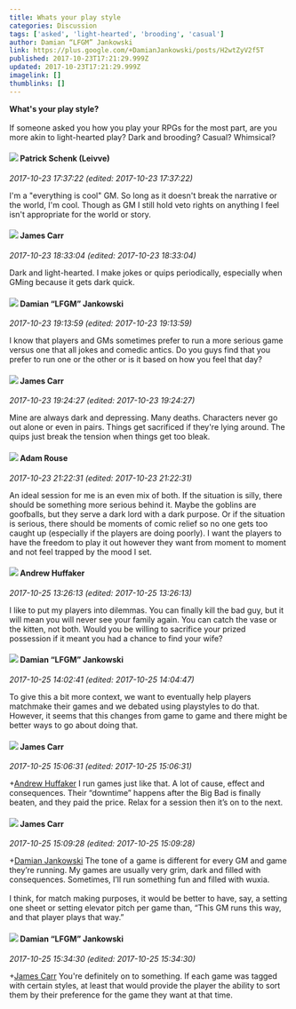 ```yaml
---
title: Whats your play style
categories: Discussion
tags: ['asked', 'light-hearted', 'brooding', 'casual']
author: Damian “LFGM” Jankowski
link: https://plus.google.com/+DamianJankowski/posts/H2wtZyV2f5T
published: 2017-10-23T17:21:29.999Z
updated: 2017-10-23T17:21:29.999Z
imagelink: []
thumblinks: []
---
```


<b>What&#39;s your play style?</b><br /><br />If someone asked you how you play your RPGs for the most part, are you more akin to light-hearted play? Dark and brooding? Casual? Whimsical?
<div id='comment z131cvr4qsngyzvez235jnmqfkmbs53yc04'>
  <h4><img src='{{site.baseurl}}//images/avatars/117601525779363207299_photo.jpg'> Patrick Schenk (Leivve)</h4>
      <p><cite>2017-10-23 17:37:22 (edited: 2017-10-23 17:37:22)</cite></p>
        <p>I&#39;m a &quot;everything is cool&quot; GM. So long as it doesn&#39;t break the narrative or the world, I&#39;m cool. Though as GM I still hold veto rights on anything I feel isn&#39;t appropriate for the world or story.</p>
</div>
        

<div id='comment z131cvr4qsngyzvez235jnmqfkmbs53yc04'>
  <h4><img src='{{site.baseurl}}//images/avatars/110439826786622182650_photo.jpg'> James Carr</h4>
      <p><cite>2017-10-23 18:33:04 (edited: 2017-10-23 18:33:04)</cite></p>
        <p>Dark and light-hearted. I make jokes or quips periodically, especially when GMing because it gets dark quick.</p>
</div>
        

<div id='comment z131cvr4qsngyzvez235jnmqfkmbs53yc04'>
  <h4><img src='{{site.baseurl}}//images/avatars/100476170927206311405_photo.jpg'> Damian “LFGM” Jankowski</h4>
      <p><cite>2017-10-23 19:13:59 (edited: 2017-10-23 19:13:59)</cite></p>
        <p>I know that players and GMs sometimes prefer to run a more serious game versus one that all jokes and comedic antics. Do you guys find that you prefer to run one or the other or is it based on how you feel that day?</p>
</div>
        

<div id='comment z131cvr4qsngyzvez235jnmqfkmbs53yc04'>
  <h4><img src='{{site.baseurl}}//images/avatars/110439826786622182650_photo.jpg'> James Carr</h4>
      <p><cite>2017-10-23 19:24:27 (edited: 2017-10-23 19:24:27)</cite></p>
        <p>Mine are always dark and depressing. Many deaths. Characters never go out alone or even in pairs. Things get sacrificed if they&#39;re lying around. The quips just break the tension when things get too bleak.</p>
</div>
        

<div id='comment z131cvr4qsngyzvez235jnmqfkmbs53yc04'>
  <h4><img src='{{site.baseurl}}//images/avatars/110851388738314898743_photo.jpg'> Adam Rouse</h4>
      <p><cite>2017-10-23 21:22:31 (edited: 2017-10-23 21:22:31)</cite></p>
        <p>An ideal session for me is an even mix of both.  If the situation is silly, there should be something more serious behind it.  Maybe the goblins are goofballs, but they serve a dark lord with a dark purpose.  Or if the situation is serious, there should be moments of comic relief so no one gets too caught up (especially if the players are doing poorly).  I want the players to have the freedom to play it out however they want from moment to moment and not feel trapped by the mood I set.</p>
</div>
        

<div id='comment z131cvr4qsngyzvez235jnmqfkmbs53yc04'>
  <h4><img src='{{site.baseurl}}//images/avatars/110301622772119888974_photo.jpg'> Andrew Huffaker</h4>
      <p><cite>2017-10-25 13:26:13 (edited: 2017-10-25 13:26:13)</cite></p>
        <p>I like to put my players into dilemmas. You can finally kill the bad guy, but it will mean you will never see your family again. You can catch the vase or the kitten, not both. Would you be willing to sacrifice your prized possession if it meant you had a chance to find your wife?</p>
</div>
        

<div id='comment z131cvr4qsngyzvez235jnmqfkmbs53yc04'>
  <h4><img src='{{site.baseurl}}//images/avatars/100476170927206311405_photo.jpg'> Damian “LFGM” Jankowski</h4>
      <p><cite>2017-10-25 14:02:41 (edited: 2017-10-25 14:04:47)</cite></p>
        <p>To give this a bit more context, we want to eventually help players matchmake their games and we debated using playstyles to do that. However, it seems that this changes from game to game and there might be better ways to go about doing that.</p>
</div>
        

<div id='comment z131cvr4qsngyzvez235jnmqfkmbs53yc04'>
  <h4><img src='{{site.baseurl}}//images/avatars/110439826786622182650_photo.jpg'> James Carr</h4>
      <p><cite>2017-10-25 15:06:31 (edited: 2017-10-25 15:06:31)</cite></p>
        <p><span class="proflinkWrapper"><span class="proflinkPrefix">+</span><a class="proflink" href="https://plus.google.com/110301622772119888974" oid="110301622772119888974">Andrew Huffaker</a></span> I run games just like that. A lot of cause, effect and consequences. Their “downtime” happens after the Big Bad is finally beaten, and they paid the price. Relax for a session then it’s on to the next.</p>
</div>
        

<div id='comment z131cvr4qsngyzvez235jnmqfkmbs53yc04'>
  <h4><img src='{{site.baseurl}}//images/avatars/110439826786622182650_photo.jpg'> James Carr</h4>
      <p><cite>2017-10-25 15:09:28 (edited: 2017-10-25 15:09:28)</cite></p>
        <p><span class="proflinkWrapper"><span class="proflinkPrefix">+</span><a class="proflink" href="https://plus.google.com/100476170927206311405" oid="100476170927206311405">Damian Jankowski</a></span> The tone of a game is different for every GM and game they’re running. My games are usually very grim, dark and filled with consequences. Sometimes, I’ll run something fun and filled with wuxia.<br /><br />I think, for match making purposes, it would be better to have, say, a setting one sheet or setting elevator pitch per game than, “This GM runs this way, and that player plays that way.”</p>
</div>
        

<div id='comment z131cvr4qsngyzvez235jnmqfkmbs53yc04'>
  <h4><img src='{{site.baseurl}}//images/avatars/100476170927206311405_photo.jpg'> Damian “LFGM” Jankowski</h4>
      <p><cite>2017-10-25 15:34:30 (edited: 2017-10-25 15:34:30)</cite></p>
        <p><span class="proflinkWrapper"><span class="proflinkPrefix">+</span><a class="proflink" href="https://plus.google.com/110439826786622182650" oid="110439826786622182650">James Carr</a></span> You&#39;re definitely on to something. If each game was tagged with certain styles, at least that would provide the player the ability to sort them by their preference for the game they want at that time.</p>
</div>
        